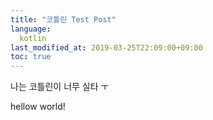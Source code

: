 ```yaml
---
title: "코틀린 Test Post"
language: 
  kotlin
last_modified_at: 2019-03-25T22:09:00+09:00
toc: true
---
```


나는 코틀린이 너무 실타 ㅜ

hellow world!